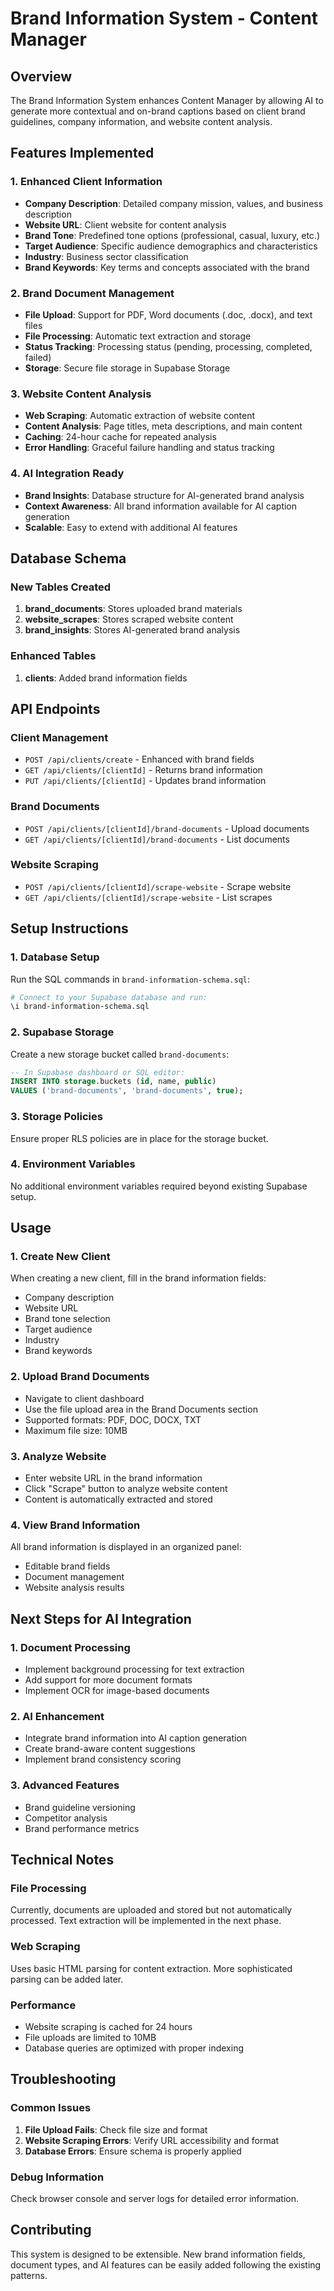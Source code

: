 # Brand Information System - Content Manager

## Overview
The Brand Information System enhances Content Manager by allowing AI to generate more contextual and on-brand captions based on client brand guidelines, company information, and website content analysis.

## Features Implemented

### 1. Enhanced Client Information
- **Company Description**: Detailed company mission, values, and business description
- **Website URL**: Client website for content analysis
- **Brand Tone**: Predefined tone options (professional, casual, luxury, etc.)
- **Target Audience**: Specific audience demographics and characteristics
- **Industry**: Business sector classification
- **Brand Keywords**: Key terms and concepts associated with the brand

### 2. Brand Document Management
- **File Upload**: Support for PDF, Word documents (.doc, .docx), and text files
- **File Processing**: Automatic text extraction and storage
- **Status Tracking**: Processing status (pending, processing, completed, failed)
- **Storage**: Secure file storage in Supabase Storage

### 3. Website Content Analysis
- **Web Scraping**: Automatic extraction of website content
- **Content Analysis**: Page titles, meta descriptions, and main content
- **Caching**: 24-hour cache for repeated analysis
- **Error Handling**: Graceful failure handling and status tracking

### 4. AI Integration Ready
- **Brand Insights**: Database structure for AI-generated brand analysis
- **Context Awareness**: All brand information available for AI caption generation
- **Scalable**: Easy to extend with additional AI features

## Database Schema

### New Tables Created
1. **brand_documents**: Stores uploaded brand materials
2. **website_scrapes**: Stores scraped website content
3. **brand_insights**: Stores AI-generated brand analysis

### Enhanced Tables
1. **clients**: Added brand information fields

## API Endpoints

### Client Management
- `POST /api/clients/create` - Enhanced with brand fields
- `GET /api/clients/[clientId]` - Returns brand information
- `PUT /api/clients/[clientId]` - Updates brand information

### Brand Documents
- `POST /api/clients/[clientId]/brand-documents` - Upload documents
- `GET /api/clients/[clientId]/brand-documents` - List documents

### Website Scraping
- `POST /api/clients/[clientId]/scrape-website` - Scrape website
- `GET /api/clients/[clientId]/scrape-website` - List scrapes

## Setup Instructions

### 1. Database Setup
Run the SQL commands in `brand-information-schema.sql`:
```bash
# Connect to your Supabase database and run:
\i brand-information-schema.sql
```

### 2. Supabase Storage
Create a new storage bucket called `brand-documents`:
```sql
-- In Supabase dashboard or SQL editor:
INSERT INTO storage.buckets (id, name, public) 
VALUES ('brand-documents', 'brand-documents', true);
```

### 3. Storage Policies
Ensure proper RLS policies are in place for the storage bucket.

### 4. Environment Variables
No additional environment variables required beyond existing Supabase setup.

## Usage

### 1. Create New Client
When creating a new client, fill in the brand information fields:
- Company description
- Website URL
- Brand tone selection
- Target audience
- Industry
- Brand keywords

### 2. Upload Brand Documents
- Navigate to client dashboard
- Use the file upload area in the Brand Documents section
- Supported formats: PDF, DOC, DOCX, TXT
- Maximum file size: 10MB

### 3. Analyze Website
- Enter website URL in the brand information
- Click "Scrape" button to analyze website content
- Content is automatically extracted and stored

### 4. View Brand Information
All brand information is displayed in an organized panel:
- Editable brand fields
- Document management
- Website analysis results

## Next Steps for AI Integration

### 1. Document Processing
- Implement background processing for text extraction
- Add support for more document formats
- Implement OCR for image-based documents

### 2. AI Enhancement
- Integrate brand information into AI caption generation
- Create brand-aware content suggestions
- Implement brand consistency scoring

### 3. Advanced Features
- Brand guideline versioning
- Competitor analysis
- Brand performance metrics

## Technical Notes

### File Processing
Currently, documents are uploaded and stored but not automatically processed. Text extraction will be implemented in the next phase.

### Web Scraping
Uses basic HTML parsing for content extraction. More sophisticated parsing can be added later.

### Performance
- Website scraping is cached for 24 hours
- File uploads are limited to 10MB
- Database queries are optimized with proper indexing

## Troubleshooting

### Common Issues
1. **File Upload Fails**: Check file size and format
2. **Website Scraping Errors**: Verify URL accessibility and format
3. **Database Errors**: Ensure schema is properly applied

### Debug Information
Check browser console and server logs for detailed error information.

## Contributing
This system is designed to be extensible. New brand information fields, document types, and AI features can be easily added following the existing patterns.
